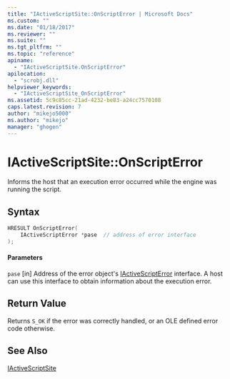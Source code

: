 ```yaml
---
title: "IActiveScriptSite::OnScriptError | Microsoft Docs"
ms.custom: ""
ms.date: "01/18/2017"
ms.reviewer: ""
ms.suite: ""
ms.tgt_pltfrm: ""
ms.topic: "reference"
apiname:
  - "IActiveScriptSite.OnScriptError"
apilocation:
  - "scrobj.dll"
helpviewer_keywords:
  - "IActiveScriptSite_OnScriptError"
ms.assetid: 5c9c85cc-21ad-4232-be83-a24cc7570108
caps.latest.revision: 7
author: "mikejo5000"
ms.author: "mikejo"
manager: "ghogen"
---
```

# IActiveScriptSite::OnScriptError
Informs the host that an execution error occurred while the engine was running the script.

## Syntax

```cpp
HRESULT OnScriptError(
    IActiveScriptError *pase  // address of error interface
);
```

#### Parameters
 `pase`
 [in] Address of the error object's [IActiveScriptError](../../winscript/reference/iactivescripterror.md) interface. A host can use this interface to obtain information about the execution error.

## Return Value
 Returns `S_OK` if the error was correctly handled, or an OLE defined error code otherwise.

## See Also
 [IActiveScriptSite](../../winscript/reference/iactivescriptsite.md)